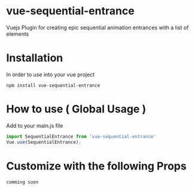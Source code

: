 # vue-sequential-entrance
Vuejs Plugin for creating epic sequential animation entrances with a list of elements

# Installation
In order to use into your vue project
```
npm install vue-sequential-entrance
```

# How to use ( Global Usage )
Add to your main.js file
```javascript
import SequentialEntrance from 'vue-sequential-entrance'
Vue.use(SequentialEntrance);
```

# Customize with the following Props
```
comming soon
```
